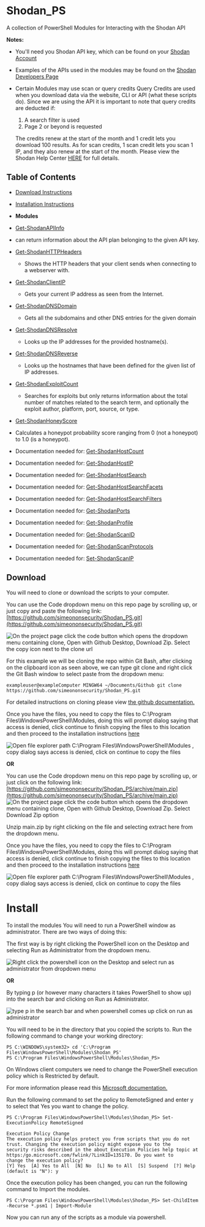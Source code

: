# Shodan_PS
A collection of PowerShell Modules for Interacting with the Shodan API

**Notes:**
- You'll need you Shodan API key, which can be found on your [Shodan Account](https://account.shodan.io/)
- Examples of the APIs used in the modules may be found on the [Shodan Developers Page](https://developer.shodan.io/api)

- Certain Modules may use scan or query credits Query Credits are used when you download data via the website, CLI or API (what these scripts do).
Since we are using the API it is important to note that query credits are deducted if:
   1. A search filter is used
   2. Page 2 or beyond is requested
   
   The credits renew at the start of the month and 1 credit lets you download 100 results.
   As for scan credits, 1 scan credit lets you scan 1 IP, and they also renew at the start of the month.
   Please view the Shodan Help Center [HERE](https://help.shodan.io/the-basics/credit-types-explained) for full details.
   
## Table of Contents  

- [Download Instructions](https://github.com/simeononsecurity/Shodan_PS#download)

- [Installation Instructions](https://github.com/simeononsecurity/Shodan_PS#install)
- **Modules**
 - [Get-ShodanAPIInfo](https://github.com/simeononsecurity/Shodan_PS/tree/main/Get-ShodanAPIInfo) 
  - can return information about the API plan belonging to the given API key.
 - [Get-ShodanHTTPHeaders](https://github.com/simeononsecurity/Shodan_PS/tree/main/Get-ShodanHTTPHeaders)
   - Shows the HTTP headers that your client sends when connecting to a webserver with.
 - [Get-ShodanClientIP](https://github.com/simeononsecurity/Shodan_PS/tree/main/Get-ShodanClientIP) 
   - Gets your current IP address as seen from the Internet.
 - [Get-ShodanDNSDomain](https://github.com/simeononsecurity/Shodan_PS/tree/main/Get-ShodanDNSDomain) 
   - Gets all the subdomains and other DNS entries for the given domain
 - [Get-ShodanDNSResolve](https://github.com/simeononsecurity/Shodan_PS/tree/main/Get-ShodanDNSResolve) 
   - Looks up the IP addresses for the provided hostname(s).
 - [Get-ShodanDNSReverse](https://github.com/simeononsecurity/Shodan_PS/tree/main/Get-ShodanDNSReverse) 
   - Looks up the hostnames that have been defined for the given list of IP addresses.
 - [Get-ShodanExploitCount](https://github.com/simeononsecurity/Shodan_PS/tree/main/Get-ShodanExploitCount) 
   - Searches for exploits but only returns information about the total number of matches related to the search term, and optionally the exploit author, platform, port, source, or type.
 - [Get-ShodanHoneyScore](https://github.com/simeononsecurity/Shodan_PS/tree/main/Get-ShodanHoneyScore) 
  - Calculates a honeypot probability score ranging from 0 (not a honeypot) to 1.0 (is a honeypot).
 - Documentation needed for: [Get-ShodanHostCount](https://github.com/simeononsecurity/Shodan_PS/tree/main/Get-ShodanHostCount)
 - Documentation needed for: [Get-ShodanHostIP](https://github.com/simeononsecurity/Shodan_PS/tree/main/Get-ShodanHostIP)
 - Documentation needed for: [Get-ShodanHostSearch](https://github.com/simeononsecurity/Shodan_PS/tree/main/Get-ShodanHostSearch)
 - Documentation needed for: [Get-ShodanHostSearchFacets](https://github.com/simeononsecurity/Shodan_PS/tree/main/Get-ShodanHostSearchFacets)
 - Documentation needed for: [Get-ShodanHostSearchFilters](https://github.com/simeononsecurity/Shodan_PS/tree/main/Get-HostSearchFilters)
 - Documentation needed for: [Get-ShodanPorts](https://github.com/simeononsecurity/Shodan_PS/tree/main/Get-ShodanPorts)
 - Documentation needed for: [Get-ShodanProfile](https://github.com/simeononsecurity/Shodan_PS/tree/main/Get-ShodanProfile)
 - Documentation needed for: [Get-ShodanScanID](https://github.com/simeononsecurity/Shodan_PS/tree/main/Get-ShodanScanID)
 - Documentation needed for: [Get-ShodanScanProtocols](https://github.com/simeononsecurity/Shodan_PS/tree/main/Get-ShodanScanProtocols)
 - Documentation needed for: [Set-ShodanScanIP](https://github.com/simeononsecurity/Shodan_PS/tree/main/Set-ShodanScanIP)

<a name="Download"></a>
## Download

You will need to clone or download the scripts to your computer.

You can use the Code dropdown menu on this repo page by scrolling up, or just copy and paste the following link:  [https://github.com/simeononsecurity/Shodan_PS.git](https://github.com/simeononsecurity/Shodan_PS.git)

![On the project page click the code button which opens the dropdown menu containing clone, Open with Github Desktop, Download Zip. Select the copy icon next to the clone url](https://github.com/simeononsecurity/Shodan_PS/blob/main/demo/download.gif)

For this example we will be cloning the repo within Git Bash, after clicking on the clipboard icon as seen above, we can type git clone and right click the Git Bash window to select paste from the dropdown menu:
```
exampleuser@exampleComputer MINGW64 ~/Documents/Github git clone https://github.com/simeononsecurity/Shodan_PS.git
```
For detailed instructions on cloning please view [the github documentation.](https://docs.github.com/en/free-pro-team@latest/github/creating-cloning-and-archiving-repositories/cloning-a-repository)

Once you have the files, you need to copy the files to C:\Program Files\WindowsPowerShell\Modules, doing this will prompt dialog saying that access is denied, click continue to finish copying the files to this location and then proceed to the installation instructions [here](#Install)

![Open file explorer path C:\Program Files\WindowsPowerShell\Modules , copy dialog says access is denied, click on continue to copy the files](https://github.com/simeononsecurity/Shodan_PS/blob/main/demo/copyasadmin.png)


**OR**

You can use the Code dropdown menu on this repo page by scrolling up, or just click on the following link:
[https://github.com/simeononsecurity/Shodan_PS/archive/main.zip](https://github.com/simeononsecurity/Shodan_PS/archive/main.zip)
![On the project page click the code button which opens the dropdown menu containing clone, Open with Github Desktop, Download Zip. Select Download Zip option](https://github.com/simeononsecurity/Shodan_PS/blob/main/demo/downloadzip.gif)

Unzip main.zip by right clicking on the file and selecting extract here from the dropdown menu.

Once you have the files, you need to copy the files to C:\Program Files\WindowsPowerShell\Modules, doing this will prompt dialog saying that access is denied, click continue to finish copying the files to this location and then proceed to the installation instructions [here](#Install)

![Open file explorer path C:\Program Files\WindowsPowerShell\Modules , copy dialog says access is denied, click on continue to copy the files](https://github.com/simeononsecurity/Shodan_PS/blob/main/demo/copyasadmin.png)

# Install
<a name="Install"></a>

To install the modules You will need to run a PowerShell window as administrator.
There are two ways of doing this:

The first way is by right clicking the PowerShell icon on the Desktop and selecting Run as Administrator from the dropdown menu.

![Right click the powershell icon on the Desktop and select run as administrator from dropdown menu](https://github.com/simeononsecurity/Shodan_PS/blob/main/demo/RcRunAsAdmin.gif)

**OR**

By typing p (or however many characters it takes PowerShell to show up) into the search bar and clicking on Run as Administrator.

![type p in the search bar and when powershell comes up click on run as administrator](https://github.com/simeononsecurity/Shodan_PS/blob/main/demo/SearchBarRunAsAdmin.gif)


You will need to be in the directory that you copied the scripts to.
Run the following command to change your working directory:
```
PS C:\WINDOWS\system32> cd 'C:\Program Files\WindowsPowerShell\Modules\Shodan_PS'
PS C:\Program Files\WindowsPowerShell\Modules\Shodan_PS>
```
On Windows client computers we need to change the PowerShell execution policy which is Restricted by default.
 
For more information please read this [Microsoft documentation.](https:/go.microsoft.com/fwlink/?LinkID=135170)

Run the following command to set the policy to RemoteSigned and enter y to select that Yes you want to change the policy.
```
PS C:\Program Files\WindowsPowerShell\Modules\Shodan_PS> Set-ExecutionPolicy RemoteSigned

Execution Policy Change 
The execution policy helps protect you from scripts that you do not trust. Changing the execution policy might expose you to the
security risks described in the about_Execution_Policies help topic at https:/go.microsoft.com/fwlink/?LinkID=135170. Do you want to
change the execution policy?
[Y] Yes  [A] Yes to All  [N] No  [L] No to All  [S] Suspend  [?] Help (default is "N"): y
```
Once the execution policy has been changed, you can run the following command to Import the modules.

```
PS C:\Program Files\WindowsPowerShell\Modules\Shodan_PS> Set-ChildItem -Recurse *.psm1 | Import-Module
```
Now you can run any of the scripts as a module via powershell. 




